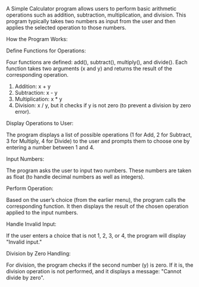A Simple Calculator program allows users to perform basic arithmetic operations such as addition, subtraction, multiplication, and division. This program typically takes two numbers as input from the user and then applies the selected operation to those numbers.

How the Program Works:

Define Functions for Operations:

Four functions are defined: add(), subtract(), multiply(), and divide(). Each function takes two arguments (x and y) and returns the result of the corresponding operation.
1. Addition: x + y
2. Subtraction: x - y
3. Multiplication: x * y
4. Division: x / y, but it checks if y is not zero (to prevent a division by zero error).

Display Operations to User:

The program displays a list of possible operations (1 for Add, 2 for Subtract, 3 for Multiply, 4 for Divide) to the user and prompts them to choose one by entering a number between 1 and 4.

Input Numbers:

The program asks the user to input two numbers. These numbers are taken as float (to handle decimal numbers as well as integers).

Perform Operation:

Based on the user’s choice (from the earlier menu), the program calls the corresponding function.
It then displays the result of the chosen operation applied to the input numbers.

Handle Invalid Input:

If the user enters a choice that is not 1, 2, 3, or 4, the program will display "Invalid input."

Division by Zero Handling:

For division, the program checks if the second number (y) is zero. If it is, the division operation is not performed, and it displays a message: "Cannot divide by zero".
